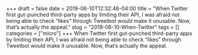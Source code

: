 +++draft = falsedate = 2019-06-10T12:32:46-04:00title = "When Twitter first gut-punched third-party apps by limiting their API, I was afraid not being able to check “likes” through Tweetbot would make it unusable. Now, that’s actually the appeal."slug = "2019-06-10-When-Twitter"tags = []categories = ["micro"]+++When Twitter first gut-punched third-party apps by limiting their API, I was afraid not being able to check “likes” through Tweetbot would make it unusable. Now, that’s actually the appeal.